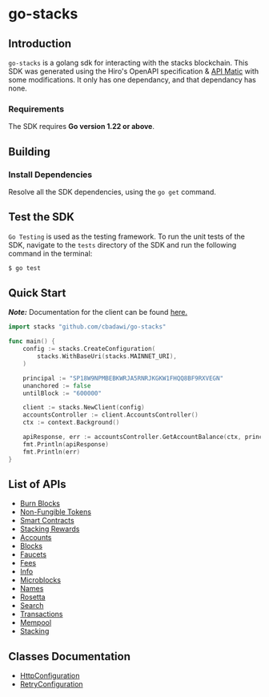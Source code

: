 # go-stacks

## Introduction

`go-stacks` is a golang sdk for interacting with the stacks blockchain.
This SDK was generated using the Hiro's OpenAPI specification & [API Matic](https://www.apimatic.io/) with some modifications. It only has one dependancy, and that dependancy has none.

### Requirements

The SDK requires **Go version 1.22 or above**.

## Building

### Install Dependencies

Resolve all the SDK dependencies, using the `go get` command.

## Test the SDK

`Go Testing` is used as the testing framework. To run the unit tests of the SDK, navigate to the `tests` directory of the SDK and run the following command in the terminal:

```bash
$ go test
```

## Quick Start

**_Note:_** Documentation for the client can be found [here.](doc/client.md)

```go
import stacks "github.com/cbadawi/go-stacks"

func main() {
	config := stacks.CreateConfiguration(
		stacks.WithBaseUri(stacks.MAINNET_URI),
	)

	principal := "SP18W9NPMBEBKWRJA5RNRJKGKW1FHQQ8BF9RXVEGN"
	unanchored := false
	untilBlock := "600000"

	client := stacks.NewClient(config)
	accountsController := client.AccountsController()
	ctx := context.Background()

	apiResponse, err := accountsController.GetAccountBalance(ctx, principal, &unanchored, &untilBlock)
	fmt.Println(apiResponse)
	fmt.Println(err)
}
```

## List of APIs

- [Burn Blocks](doc/controllers/burn-blocks.md)
- [Non-Fungible Tokens](doc/controllers/non-fungible-tokens.md)
- [Smart Contracts](doc/controllers/smart-contracts.md)
- [Stacking Rewards](doc/controllers/stacking-rewards.md)
- [Accounts](doc/controllers/accounts.md)
- [Blocks](doc/controllers/blocks.md)
- [Faucets](doc/controllers/faucets.md)
- [Fees](doc/controllers/fees.md)
- [Info](doc/controllers/info.md)
- [Microblocks](doc/controllers/microblocks.md)
- [Names](doc/controllers/names.md)
- [Rosetta](doc/controllers/rosetta.md)
- [Search](doc/controllers/search.md)
- [Transactions](doc/controllers/transactions.md)
- [Mempool](doc/controllers/mempool.md)
- [Stacking](doc/controllers/stacking.md)

## Classes Documentation

- [HttpConfiguration](doc/http-configuration.md)
- [RetryConfiguration](doc/retry-configuration.md)
